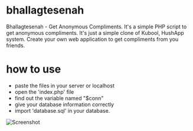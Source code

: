 # bhallagtesenah
Bhallagtesenah - Get Anonymous Compliments. It's a simple PHP script to get anonymous compliments. It's just a simple clone of Kubool, HushApp system. Create your own web application to get compliments from you friends. 

# how to use 
- paste the files in your server or localhost
- open the 'index.php' file
- find out the variable named "$conn"
- give your database information correctly
- import 'database.sql' in your database.

![Screenshot](https://prnt.sc/24lpjj4) 
